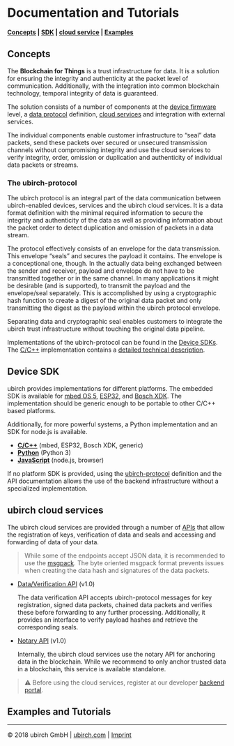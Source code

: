 # Documentation and Tutorials

**[Concepts](#concepts) | [SDK](#device-sdk) | [cloud service](#ubirch-cloud-services) | [Examples](#examples-and-tutorials)**

## Concepts

The **Blockchain for Things** is a trust infrastructure for data. It is a solution for ensuring the  integrity 
and authenticity at the packet level of communication. Additionally, with the integration into common blockchain 
technology, temporal integrity of data is guaranteed.

The solution consists of a number of components at the [device firmware](#device-sdk) level, a 
[data protocol](#the-ubirch-protocol) definition, [cloud services](#ubirch-cloud-services) and 
integration with external services. 

The individual components enable customer infrastructure to “seal” data packets, send these packets over secured or 
unsecured transmission channels without compromising integrity and use the cloud services to verify integrity, order, 
omission or duplication and authenticity of individual data packets or streams.

### The ubirch-protocol

The ubirch protocol is an integral part of the data communication between ubirch-enabled devices, services and the ubirch 
cloud services. It is a data format definition with the minimal required information to secure the integrity and 
authenticity of the data as well as providing information about the packet order to detect duplication and omission of 
packets in a data stream.

The protocol effectively consists of an envelope for the data transmission. This envelope “seals” and secures the payload 
it contains. The envelope is a conceptional one, though. In the actually data being exchanged between the sender 
and receiver, payload and envelope do not have to be transmitted together or in the same channel. In many applications 
it might be desirable (and is supported), to transmit the payload and the envelope/seal separately. This is accomplished 
by using a cryptographic hash function to create a digest of the original data packet and only transmitting the digest as 
the payload within the ubirch protocol envelope.
 
Separating data and cryptographic seal enables customers to integrate the ubirch trust infrastructure without touching 
the original data pipeline.

Implementations of the ubirch-protocol can be found in the [Device SDKs](#device-sdk). 
The [C/C++](https://github.com/ubirch/ubirch-protocol) implementation contains a [detailed technical description](https://github.com/ubirch/ubirch-protocol/blob/master/README.md#basic-message-format).

## Device SDK

ubirch provides implementations for different platforms. The embedded SDK is available for [mbed OS 5](https://mbed.com),
[ESP32](https://www.espressif.com/en/products/hardware/esp32/overview), and [Bosch XDK](https://xdk.bosch-connectivity.com/home). The implementation should be generic enough to be portable to other C/C++ based platforms.

Additionally, for more powerful systems, a Python implementation and an SDK for node.js is available.

- **[C/C++](https://github.com/ubirch/ubirch-protocol)** (mbed, ESP32, Bosch XDK, generic)
- **[Python](https://github.com/ubirch/ubirch-protocol-python)** (Python 3)
- **[JavaScript](https://github.com/ubirch/ubirch-protocol-js)** (node.js, browser)

If no platform SDK is provided, using the [ubirch-protocol](https://github.com/ubirch/ubirch-protocol/blob/master/README.md#basic-message-format) definition and the API documentation allows the use of the backend
infrastructure without a specialized implementation. 

## ubirch cloud services

The ubirch cloud services are provided through a number of [APIs](http://developer.ubirch.com/docs/api/) that allow the 
registration of keys, verification of data and seals and accessing and forwarding of data of your data.

> While some of the endpoints accept JSON data, it is recommended to use the [msgpack](https://msgpack.org/index.html).
> The byte oriented msgpack format prevents issues when creating the data hash and signatures of the data packets.

- [Data/Verification API](http://developer.ubirch.com/docs/api/swagger-ui.html?url=https://raw.githubusercontent.com/ubirch/ubirchApiDocs/master/swaggerDocs//ubirch/avatar_service/1.0/ubirch_avatar_service_api.json) (v1.0)
  
  The data verification API accepts ubirch-protocol messages for key registration, signed data packets, chained data 
  packets and verifies these before forwarding to any further processing. Additionally, it provides an interface
  to verify payload hashes and retrieve the corresponding seals.
    
- [Notary API](http://developer.ubirch.com/docs/api/swagger-ui.html?url=https://raw.githubusercontent.com/ubirch/ubirchApiDocs/master/swaggerDocs//ubirch/notary_service/1.0/ubirch_notary_service_api.yaml) (v1.0)

  Internally, the ubirch cloud services use the notary API for anchoring data in the blockchain. While we recommend to 
  only anchor trusted data in a blockchain, this service is available standalone. 

> ⚠ Before using the cloud services, register at our developer [backend portal](https://ubirch.dev.ubirch.com).
 
## Examples and Tutorials



----------------------

&copy; 2018 ubirch GmbH | [ubirch.com](https://ubirch.com) | [Imprint](http://ubirch.de/impressum/)
